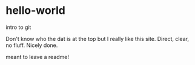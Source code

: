 # hello-world
intro to git

Don't know who the dat is at the top but I really like this site. Direct, clear, no fluff.  Nicely done.

meant to leave a readme!

